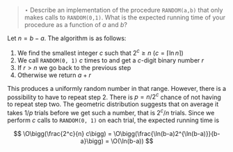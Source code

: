 > $\star$ Describe an implementation of the procedure `RANDOM(a,b)` that only
> makes calls to `RANDOM(0,1)`. What is the expected running time of your
> procedure as a function of $a$ and $b$?

Let $n = b - a$. The algorithm is as follows:

1. We find the smallest integer $c$ such that $2^c \ge n$ ($c = \lceil \ln{n} \rceil$)
2. We call `RANDOM(0, 1)` $c$ times to and get a $c$-digit binary number $r$
3. If $r > n$ we go back to the previous step
4. Otherwise we return $a + r$

This produces a uniformly random number in that range. However, there is a
possibility to have to repeat step 2. There is $p = n/2^c$ chance of not having
to repeat step two. The geometric distribution suggests that on average it
takes $1/p$ trials before we get such a number, that is $2^c/n$ trials. Since
we perform $c$ calls to `RANDOM(0, 1)` on each trial, the expected running time
is

$$ \O\bigg(\frac{2^c}{n} c\bigg) = \O\bigg(\frac{\ln(b-a)2^{\ln(b-a)}}{b-a}\bigg)
                                 = \O(\ln(b-a)) $$
